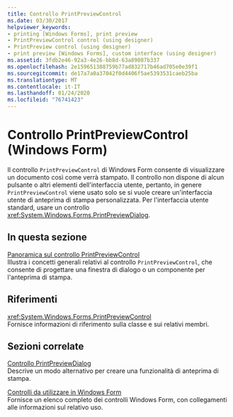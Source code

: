 ```yaml
---
title: Controllo PrintPreviewControl
ms.date: 03/30/2017
helpviewer_keywords:
- printing [Windows Forms], print preview
- PrintPreviewControl control (using designer)
- PrintPreview control (using designer)
- print preview [Windows Forms], custom interface (using designer)
ms.assetid: 3fdb2e46-92a3-4e26-bb8d-63a89087b337
ms.openlocfilehash: 2e159651388759b77ad832717b46ad705e0e39f1
ms.sourcegitcommit: de17a7a0a37042f0d4406f5ae5393531caeb25ba
ms.translationtype: MT
ms.contentlocale: it-IT
ms.lasthandoff: 01/24/2020
ms.locfileid: "76741423"
---
```

# <a name="printpreviewcontrol-control-windows-forms"></a>Controllo PrintPreviewControl (Windows Form)
Il controllo `PrintPreviewControl` di Windows Form consente di visualizzare un documento così come verrà stampato. Il controllo non dispone di alcun pulsante o altri elementi dell'interfaccia utente, pertanto, in genere `PrintPreviewControl` viene usato solo se si vuole creare un'interfaccia utente di anteprima di stampa personalizzata. Per l'interfaccia utente standard, usare un controllo <xref:System.Windows.Forms.PrintPreviewDialog>.  
  
## <a name="in-this-section"></a>In questa sezione  
 [Panoramica sul controllo PrintPreviewControl](printpreviewcontrol-control-overview-windows-forms.md)  
 Illustra i concetti generali relativi al controllo `PrintPreviewControl`, che consente di progettare una finestra di dialogo o un componente per l'anteprima di stampa.  
  
## <a name="reference"></a>Riferimenti  
 <xref:System.Windows.Forms.PrintPreviewControl>  
 Fornisce informazioni di riferimento sulla classe e sui relativi membri.  
  
## <a name="related-sections"></a>Sezioni correlate  
 [Controllo PrintPreviewDialog](printpreviewdialog-control-windows-forms.md)  
 Descrive un modo alternativo per creare una funzionalità di anteprima di stampa.  
  
 [Controlli da utilizzare in Windows Form](controls-to-use-on-windows-forms.md)  
 Fornisce un elenco completo dei controlli Windows Form, con collegamenti alle informazioni sul relativo uso.
